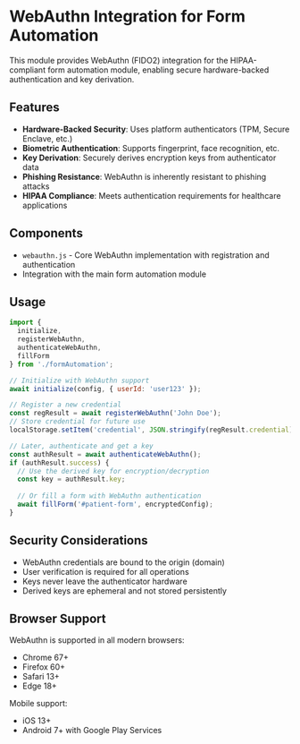 # WebAuthn Integration for Form Automation

This module provides WebAuthn (FIDO2) integration for the HIPAA-compliant form automation module, enabling secure hardware-backed authentication and key derivation.

## Features

- **Hardware-Backed Security**: Uses platform authenticators (TPM, Secure Enclave, etc.)
- **Biometric Authentication**: Supports fingerprint, face recognition, etc.
- **Key Derivation**: Securely derives encryption keys from authenticator data
- **Phishing Resistance**: WebAuthn is inherently resistant to phishing attacks
- **HIPAA Compliance**: Meets authentication requirements for healthcare applications

## Components

- `webauthn.js` - Core WebAuthn implementation with registration and authentication
- Integration with the main form automation module

## Usage

```javascript
import { 
  initialize, 
  registerWebAuthn, 
  authenticateWebAuthn, 
  fillForm 
} from './formAutomation';

// Initialize with WebAuthn support
await initialize(config, { userId: 'user123' });

// Register a new credential
const regResult = await registerWebAuthn('John Doe');
// Store credential for future use
localStorage.setItem('credential', JSON.stringify(regResult.credential));

// Later, authenticate and get a key
const authResult = await authenticateWebAuthn();
if (authResult.success) {
  // Use the derived key for encryption/decryption
  const key = authResult.key;
  
  // Or fill a form with WebAuthn authentication
  await fillForm('#patient-form', encryptedConfig);
}
```

## Security Considerations

- WebAuthn credentials are bound to the origin (domain)
- User verification is required for all operations
- Keys never leave the authenticator hardware
- Derived keys are ephemeral and not stored persistently

## Browser Support

WebAuthn is supported in all modern browsers:
- Chrome 67+
- Firefox 60+
- Safari 13+
- Edge 18+

Mobile support:
- iOS 13+
- Android 7+ with Google Play Services
